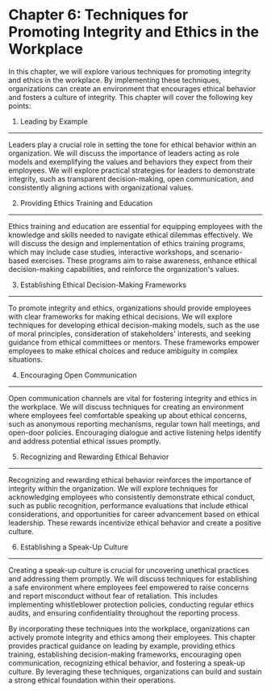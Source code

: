 Chapter 6: Techniques for Promoting Integrity and Ethics in the Workplace
=========================================================================

In this chapter, we will explore various techniques for promoting integrity and ethics in the workplace. By implementing these techniques, organizations can create an environment that encourages ethical behavior and fosters a culture of integrity. This chapter will cover the following key points:

1. Leading by Example
---------------------

Leaders play a crucial role in setting the tone for ethical behavior within an organization. We will discuss the importance of leaders acting as role models and exemplifying the values and behaviors they expect from their employees. We will explore practical strategies for leaders to demonstrate integrity, such as transparent decision-making, open communication, and consistently aligning actions with organizational values.

2. Providing Ethics Training and Education
------------------------------------------

Ethics training and education are essential for equipping employees with the knowledge and skills needed to navigate ethical dilemmas effectively. We will discuss the design and implementation of ethics training programs, which may include case studies, interactive workshops, and scenario-based exercises. These programs aim to raise awareness, enhance ethical decision-making capabilities, and reinforce the organization's values.

3. Establishing Ethical Decision-Making Frameworks
--------------------------------------------------

To promote integrity and ethics, organizations should provide employees with clear frameworks for making ethical decisions. We will explore techniques for developing ethical decision-making models, such as the use of moral principles, consideration of stakeholders' interests, and seeking guidance from ethical committees or mentors. These frameworks empower employees to make ethical choices and reduce ambiguity in complex situations.

4. Encouraging Open Communication
---------------------------------

Open communication channels are vital for fostering integrity and ethics in the workplace. We will discuss techniques for creating an environment where employees feel comfortable speaking up about ethical concerns, such as anonymous reporting mechanisms, regular town hall meetings, and open-door policies. Encouraging dialogue and active listening helps identify and address potential ethical issues promptly.

5. Recognizing and Rewarding Ethical Behavior
---------------------------------------------

Recognizing and rewarding ethical behavior reinforces the importance of integrity within the organization. We will explore techniques for acknowledging employees who consistently demonstrate ethical conduct, such as public recognition, performance evaluations that include ethical considerations, and opportunities for career advancement based on ethical leadership. These rewards incentivize ethical behavior and create a positive culture.

6. Establishing a Speak-Up Culture
----------------------------------

Creating a speak-up culture is crucial for uncovering unethical practices and addressing them promptly. We will discuss techniques for establishing a safe environment where employees feel empowered to raise concerns and report misconduct without fear of retaliation. This includes implementing whistleblower protection policies, conducting regular ethics audits, and ensuring confidentiality throughout the reporting process.

By incorporating these techniques into the workplace, organizations can actively promote integrity and ethics among their employees. This chapter provides practical guidance on leading by example, providing ethics training, establishing decision-making frameworks, encouraging open communication, recognizing ethical behavior, and fostering a speak-up culture. By leveraging these techniques, organizations can build and sustain a strong ethical foundation within their operations.
